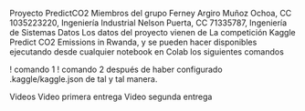 Proyecto PredictCO2
Miembros del grupo
Ferney Argiro Muñoz Ochoa, CC 1035223220, Ingeniería Industrial
Nelson Puerta, CC 71335787, Ingeniería de Sistemas
Datos
Los datos del proyecto vienen de La competición Kaggle Predict CO2 Emissions in Rwanda, y se pueden hacer disponibles ejecutando desde cualquier notebook en Colab los siguientes comandos

! comando 1
! comando 2
después de haber configurado .kaggle/kaggle.json de tal y tal manera.

Videos
Video primera entrega
Video segunda entrega
